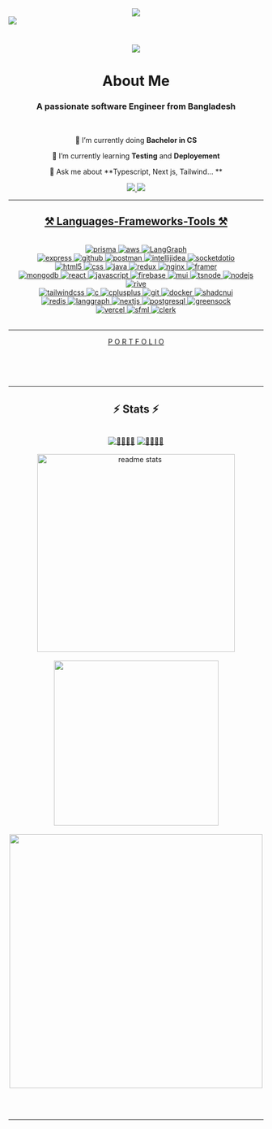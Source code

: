 <div align="center">
    
<img align="center" src="https://user-images.githubusercontent.com/74038190/212748830-4c709398-a386-4761-84d7-9e10b98fbe6e.gif" />
</div>
<img align="center" src="https://visitor-badge.laobi.icu/badge?page_id=jonayeds.jonayeds" />

<h1 align="center">
    <img src="https://readme-typing-svg.herokuapp.com?font=Caveat&size=45&duration=3000&pause=100&color=FFFFFF&background=0D1117FF&center=true&vCenter=true&multiline=true&random=false&width=500&height=150&lines=Welcome%2C+Fellow+<coders/>;I'm+Sajjad+Jonayed" />
</h1>
    <h1 align="center">About Me</h1>
<h3 align="center">A passionate software Engineer from Bangladesh</h3>

<br/>

<div align="center">
 
 🔭 I’m currently doing **Bachelor in CS**
 
 🌱 I’m currently learning **Testing** and **Deployement** 

💬 Ask me about **Typescript, Next js, Tailwind... **


 </div>

 
<div align="center" > 
  <a href="mailto:sajjadjonayed@gmail.com">
    <img src="https://img.shields.io/badge/Gmail-333333?style=for-the-badge&logo=gmail&logoColor=red" />
  </a>
  <a href="https://www.linkedin.com/in/sajjad-jonayed/" >
    <img src="https://img.shields.io/badge/LinkedIn-0077B5?style=for-the-badge&logo=linkedin&logoColor=white" target="_blank" />
<!--   </a>
  <a href="https://salesp07.github.io" target="_blank">
     <img src="https://img.shields.io/badge/Portfolio-FF5722?style=for-the-badge&logo=todoist&logoColor=white" target="_blank" /> <!-- sqlite, safari, google-chrome are other good icon options 
  </a> -->
</div>

 <hr/>
 
<h2 align="center">⚒️ Languages-Frameworks-Tools ⚒️</h2>
<br/>


<div align="center">
    <img src="https://www.readmecodegen.com/api/social-icon?name=prisma&bg=%23f3f4f6&theme=dark&color=%2399bae1" alt="prisma" />
    <img src="https://www.readmecodegen.com/api/social-icon?name=aws&bg=%23f3f4f6&theme=dark&color=%2399bae1" alt="aws" />
    <img src="https://www.readmecodegen.com/api/social-icon?name=LangGraph&bg=%23000000&color=%2399bae1" alt="LangGraph" />
    <br/>
    <img src="https://www.readmecodegen.com/api/social-icon?name=express&bg=%23f3f4f6&theme=dark&color=%2399bae1" alt="express" />
    <img src="https://www.readmecodegen.com/api/social-icon?name=github&bg=%23f3f4f6&theme=dark&color=%2399bae1" alt="github" />
    <img src="https://www.readmecodegen.com/api/social-icon?name=postman&bg=%23f3f4f6&theme=dark&color=%2399bae1" alt="postman" />
    <img src="https://www.readmecodegen.com/api/social-icon?name=intellijidea&bg=%23000000&color=%2399bae1" alt="intellijidea" />
    <img src="https://www.readmecodegen.com/api/social-icon?name=socketdotio&bg=%23000000&color=%2399bae1" alt="socketdotio" />
    <br/>
    <img src="https://www.readmecodegen.com/api/social-icon?name=html5&size=48&bg=%23000000&color=%2399bae1" alt="html5" />
    <img src="https://www.readmecodegen.com/api/social-icon?name=css&bg=%23000000&color=%2399bae1" alt="css" />
    <img src="https://www.readmecodegen.com/api/social-icon?name=java&bg=%23000000&color=%2399bae1" alt="java" />
    <img src="https://www.readmecodegen.com/api/social-icon?name=redux&bg=%23000000&color=%2399bae1" alt="redux" />
    <img src="https://www.readmecodegen.com/api/social-icon?name=nginx&bg=%23000000&color=%2399bae1" alt="nginx" />
    <img src="https://www.readmecodegen.com/api/social-icon?name=framer&bg=%23000000&color=%2399bae1" alt="framer" />
    <br/>
    <img src="https://www.readmecodegen.com/api/social-icon?name=mongodb&bg=%23000000&color=%2399bae1" alt="mongodb" />
    <img src="https://www.readmecodegen.com/api/social-icon?name=react&bg=%23000000&color=%2399bae1" alt="react" />
    <img src="https://www.readmecodegen.com/api/social-icon?name=javascript&bg=%23000000&color=%2399bae1" alt="javascript" />
    <img src="https://www.readmecodegen.com/api/social-icon?name=firebase&bg=%23000000&color=%2399bae1" alt="firebase" />
    <img src="https://www.readmecodegen.com/api/social-icon?name=mui&bg=%23000000&color=%2399bae1" alt="mui" />
    <img src="https://www.readmecodegen.com/api/social-icon?name=tsnode&bg=%23000000&color=%2399bae1" alt="tsnode" />
    <img src="https://www.readmecodegen.com/api/social-icon?name=nodejs&bg=%23000000&color=%2399bae1" alt="nodejs" />
    <img src="https://www.readmecodegen.com/api/social-icon?name=rive&bg=%23000000&color=%2399bae1" alt="rive" />
    <br/>
    <img src="https://www.readmecodegen.com/api/social-icon?name=tailwindcss&bg=%23000000&color=%2399bae1" alt="tailwindcss" />
    <img src="https://www.readmecodegen.com/api/social-icon?name=c&bg=%23000000&color=%2399bae1" alt="c" />
    <img src="https://www.readmecodegen.com/api/social-icon?name=cplusplus&bg=%23000000&color=%2399bae1" alt="cplusplus" />
    <img src="https://www.readmecodegen.com/api/social-icon?name=git&bg=%23000000&color=%2399bae1" alt="git" />
    <img src="https://www.readmecodegen.com/api/social-icon?name=docker&bg=%23000000&color=%2399bae1" alt="docker" />
    <img src="https://www.readmecodegen.com/api/social-icon?name=shadcnui&bg=%23000000&color=%2399bae1" alt="shadcnui" />
    <br/>
    <img src="https://www.readmecodegen.com/api/social-icon?name=redis&bg=%23000000&color=%2399bae1" alt="redis" />
    <img src="https://www.readmecodegen.com/api/social-icon?name=langgraph&bg=%23000000&color=%2399bae1" alt="langgraph" />
    <img src="https://www.readmecodegen.com/api/social-icon?name=nextjs&bg=%23000000&color=%2399bae1" alt="nextjs" />
    <img src="https://www.readmecodegen.com/api/social-icon?name=postgresql&bg=%23000000&color=%2399bae1" alt="postgresql" />
    <img src="https://www.readmecodegen.com/api/social-icon?name=greensock&bg=%23000000&color=%2399bae1" alt="greensock" />
    <br/>
    <img src="https://www.readmecodegen.com/api/social-icon?name=vercel&bg=%23000000&color=%2399bae1" alt="vercel" />
    <img src="https://www.readmecodegen.com/api/social-icon?name=sfml&bg=%23000000&color=%2399bae1" alt="sfml" />
    <img src="https://www.readmecodegen.com/api/social-icon?name=clerk&bg=%23000000&color=%2399bae1" alt="clerk" />
    
</div>




<br/>
<hr/>
 <div align="center" >
     <a  href="https://portfolio-e294f.firebaseapp.com/" > P O R T F O L I O
</a>
 </div>
  
  <br/><br/><br/>
</div>

<hr/>

<h2 align="center">⚡ Stats ⚡</h2>
<br>



 <div align=center>
    <a href="https://git.io/streak-stats"><img src="https://github-profile-summary-cards.vercel.app/api/cards/profile-details?username=jonayeds&theme=blueberry&include_all_commits=true&count_private=true&show_icons=true" alt="🏃🏼‍♂️‍➡️" /></a> 
<a href="https://git.io/streak-stats"><img src="https://github-readme-streak-stats.herokuapp.com?user=jonayeds&type=png&theme=vue-dark" alt="🏃🏼‍♂️‍➡️" /></a>
<br/>
<br/>
  <img width=390 src="https://github-readme-stats.vercel.app/api?username=jonayeds&count_private=true&show_icons=true&theme=blueberry&rank_icon=github&border_radius=10" alt="readme stats" />
  <br/>
<br/>
  
  <img width=325 align="center" src="https://github-readme-stats.vercel.app/api/top-langs/?username=jonayeds&theme=blueberry&hide_border=false&include_all_commits=true&count_private=true&layout=compact" />
  <br/>
  <br/>
  <img width=500 align="center" src="https://leetcard.jacoblin.cool/JpHapp6sO2?theme=nord&font=Milonga&ext=heatmap"  />
</div> 


<br/><br/>

<hr/>

<br/>


<br/>
